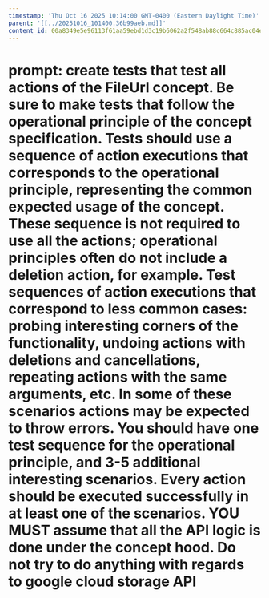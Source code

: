 ```yaml
---
timestamp: 'Thu Oct 16 2025 10:14:00 GMT-0400 (Eastern Daylight Time)'
parent: '[[../20251016_101400.36b99aeb.md]]'
content_id: 00a8349e5e96113f61aa59ebd1d3c19b6062a2f548ab88c664c885ac04e4b5d8
---
```


# prompt: create tests that test all actions of the FileUrl concept. Be sure to make tests that follow the operational principle of the concept specification. Tests should use a sequence of action executions that corresponds to the operational principle, representing the common expected usage of the concept. These sequence is not required to use all the actions; operational principles often do not include a deletion action, for example. Test sequences of action executions that correspond to less common cases: probing interesting corners of the functionality, undoing actions with deletions and cancellations, repeating actions with the same arguments, etc. In some of these scenarios actions may be expected to throw errors. You should have one test sequence for the operational principle, and 3-5 additional interesting scenarios. Every action should be executed successfully in at least one of the scenarios. YOU MUST assume that all the API logic is done under the concept hood. Do not try to do anything with regards to google cloud storage API
